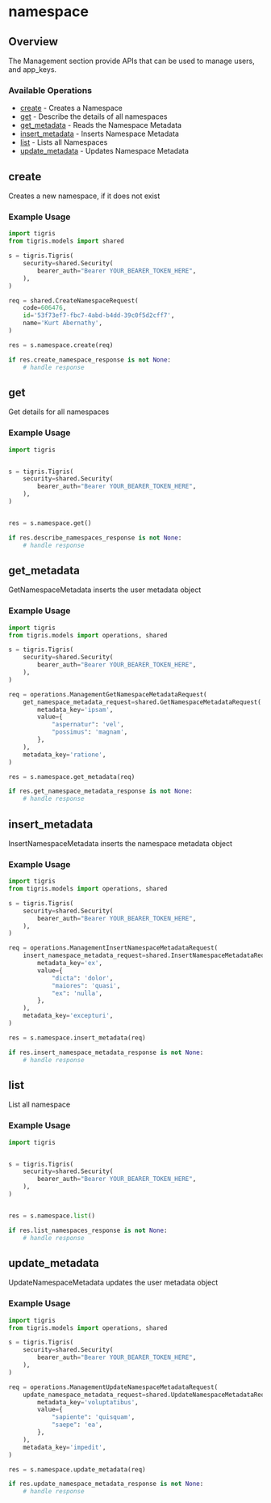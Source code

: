 # namespace

## Overview

The Management section provide APIs that can be used to manage users, and app_keys.

### Available Operations

* [create](#create) - Creates a Namespace
* [get](#get) - Describe the details of all namespaces
* [get_metadata](#get_metadata) - Reads the Namespace Metadata
* [insert_metadata](#insert_metadata) - Inserts Namespace Metadata
* [list](#list) - Lists all Namespaces
* [update_metadata](#update_metadata) - Updates Namespace Metadata

## create

Creates a new namespace, if it does not exist

### Example Usage

```python
import tigris
from tigris.models import shared

s = tigris.Tigris(
    security=shared.Security(
        bearer_auth="Bearer YOUR_BEARER_TOKEN_HERE",
    ),
)

req = shared.CreateNamespaceRequest(
    code=606476,
    id='53f73ef7-fbc7-4abd-b4dd-39c0f5d2cff7',
    name='Kurt Abernathy',
)

res = s.namespace.create(req)

if res.create_namespace_response is not None:
    # handle response
```

## get

Get details for all namespaces

### Example Usage

```python
import tigris


s = tigris.Tigris(
    security=shared.Security(
        bearer_auth="Bearer YOUR_BEARER_TOKEN_HERE",
    ),
)


res = s.namespace.get()

if res.describe_namespaces_response is not None:
    # handle response
```

## get_metadata

GetNamespaceMetadata inserts the user metadata object

### Example Usage

```python
import tigris
from tigris.models import operations, shared

s = tigris.Tigris(
    security=shared.Security(
        bearer_auth="Bearer YOUR_BEARER_TOKEN_HERE",
    ),
)

req = operations.ManagementGetNamespaceMetadataRequest(
    get_namespace_metadata_request=shared.GetNamespaceMetadataRequest(
        metadata_key='ipsam',
        value={
            "aspernatur": 'vel',
            "possimus": 'magnam',
        },
    ),
    metadata_key='ratione',
)

res = s.namespace.get_metadata(req)

if res.get_namespace_metadata_response is not None:
    # handle response
```

## insert_metadata

InsertNamespaceMetadata inserts the namespace metadata object

### Example Usage

```python
import tigris
from tigris.models import operations, shared

s = tigris.Tigris(
    security=shared.Security(
        bearer_auth="Bearer YOUR_BEARER_TOKEN_HERE",
    ),
)

req = operations.ManagementInsertNamespaceMetadataRequest(
    insert_namespace_metadata_request=shared.InsertNamespaceMetadataRequest(
        metadata_key='ex',
        value={
            "dicta": 'dolor',
            "maiores": 'quasi',
            "ex": 'nulla',
        },
    ),
    metadata_key='excepturi',
)

res = s.namespace.insert_metadata(req)

if res.insert_namespace_metadata_response is not None:
    # handle response
```

## list

List all namespace

### Example Usage

```python
import tigris


s = tigris.Tigris(
    security=shared.Security(
        bearer_auth="Bearer YOUR_BEARER_TOKEN_HERE",
    ),
)


res = s.namespace.list()

if res.list_namespaces_response is not None:
    # handle response
```

## update_metadata

UpdateNamespaceMetadata updates the user metadata object

### Example Usage

```python
import tigris
from tigris.models import operations, shared

s = tigris.Tigris(
    security=shared.Security(
        bearer_auth="Bearer YOUR_BEARER_TOKEN_HERE",
    ),
)

req = operations.ManagementUpdateNamespaceMetadataRequest(
    update_namespace_metadata_request=shared.UpdateNamespaceMetadataRequest(
        metadata_key='voluptatibus',
        value={
            "sapiente": 'quisquam',
            "saepe": 'ea',
        },
    ),
    metadata_key='impedit',
)

res = s.namespace.update_metadata(req)

if res.update_namespace_metadata_response is not None:
    # handle response
```
